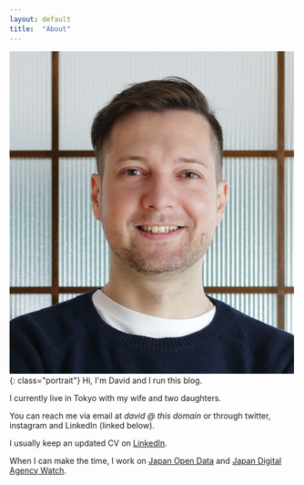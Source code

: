 ```yaml
---
layout: default
title:  "About"
---
```

![Portrait](/images/David_Rohrscheid_portrait.png){: class="portrait"}
Hi, I'm David and I run this blog.

I currently live in Tokyo with my wife and two daughters.

You can reach me via email at *david @ this domain* or through twitter, instagram and LinkedIn (linked below).

I usually keep an updated CV on [LinkedIn](https://www.linkedin.com/in/david-maria-r%C3%B6hrscheid-62919659/).

When I can make the time, I work on [Japan Open Data](http://www.japanopendata.com) and [Japan Digital Agency Watch](https://www.japandigital.agency/).
